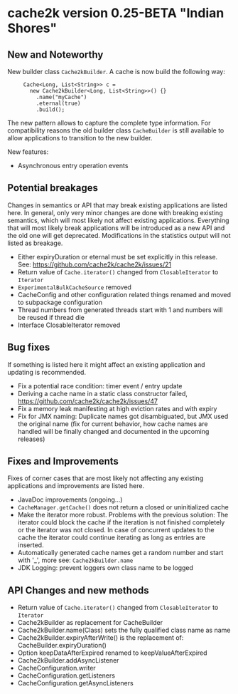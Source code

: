 # cache2k version 0.25-BETA "Indian Shores"

## New and Noteworthy

New builder class `Cache2kBuilder`. A cache is now build the following way:

````
     Cache<Long, List<String>> c =
       new Cache2kBuilder<Long, List<String>>() {}
         .name("myCache")
         .eternal(true)
         .build();
````

The new pattern allows to capture the complete type information. For compatibility reasons the
old builder class `CacheBuilder` is still available to allow applications to transition to the
new builder.

New features:

  * Asynchronous entry operation events

## Potential breakages

Changes in semantics or API that may break existing applications are listed here. In general, only very minor
changes are done with breaking existing semantics, which will most likely not affect existing applications.
Everything that will most likely break applications will be introduced as a new API and the old one will 
get deprecated. Modifications in the statistics output will not listed as breakage.

  * Either expiryDuration or eternal must be set explicitly in this release. See: https://github.com/cache2k/cache2k/issues/21
  * Return value of `Cache.iterator()` changed from `ClosableIterator` to `Iterator`
  * `ExperimentalBulkCacheSource` removed
  * CacheConfig and other configuration related things renamed and moved to subpackage configuration
  * Thread numbers from generated threads start with 1 and numbers will be reused if thread die
  * Interface ClosableIterator removed

## Bug fixes

If something is listed here it might affect an existing application and updating is recommended.

  * Fix a potential race condition: timer event / entry update
  * Deriving a cache name in a static class constructor failed, https://github.com/cache2k/cache2k/issues/47
  * Fix a memory leak manifesting at high eviction rates and with expiry
  * Fix for JMX naming: Duplicate names got disambiguated, but JMX used the original name (fix for current behavior, 
    how cache names are handled will be finally changed and documented in the upcoming releases)

## Fixes and Improvements

Fixes of corner cases that are most likely not affecting any existing applications and improvements are listed here.

  * JavaDoc improvements (ongoing...)
  * `CacheManager.getCache()` does not return a closed or uninitialized cache
  * Make the iterator more robust. Problems with the previous solution: The iterator could block the cache 
    if the iteration is not  finished completely or the iterator was not closed. In case of concurrent updates to 
    the cache the iterator could continue iterating as long as entries are inserted.
  * Automatically generated cache names get a random number and start with '_', more see: `Cache2kBuilder.name`
  * JDK Logging: prevent loggers own class name to be logged

## API Changes and new methods

  * Return value of `Cache.iterator()` changed from `ClosableIterator` to `Iterator`
  * Cache2kBuilder as replacement for CacheBuilder
  * Cache2kBuilder.name(Class) sets the fully qualified class name as name
  * Cache2kBuilder.expiryAfterWrite() is the replacement of: CacheBuilder.expiryDuration()
  * Option keepDataAfterExpired renamed to keepValueAfterExpired
  * Cache2kBuilder.addAsyncListener
  * CacheConfiguration.writer
  * CacheConfiguration.getListeners
  * CacheConfiguration.getAsyncListeners
  


